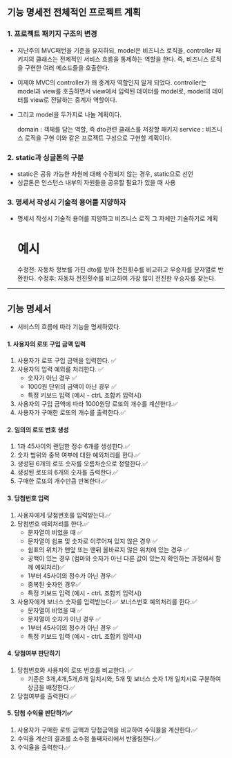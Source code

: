 ## 기능 명세전 전체적인 프로젝트 계획

### 1. 프로젝트 패키지 구조의 변경
- 지난주의 MVC패턴을 기준을 유지하되, model은 비즈니스 로직을, controller 패키지의 클래스는 전제적인 서비스 흐름을 통제하는 역할을 한다. 즉, 비즈니스 로직을 구현한 여러 메소드들을 호출한다.
- 이제야 MVC의 controller가 왜 중계자 역할인지 알게 되었다. controller는 model과 view를 호출하면서 view에서 입력된 데이터를 model로, model의 데이터를 view로 전달하는 중계자 역할이다.
- 그리고 model을 두가지로 나눌 계획이다.
    

    domain : 객체를 담는 역할, 즉 dto관련 클래스를 저장할 패키지
    service : 비즈니스 로직을 구현
이와 같은 프로젝트 구성으로 구현할 계획이다.

### 2. static과 싱글톤의 구분
- static은 공유 가능한 자원에 대해 수정되지 않는 경우, static으로 선언
- 싱글톤은 인스턴스 내부의 자원들을 공유할 필요가 있을 때 사용

### 3. 명세서 작성시 기술적 용어를 지양하자
- 명세서 작성시 기술적 용어를 지양하고 비즈니스 로직 그 자체만 기술하기로 계획

    
    # 예시

    수정전: 자동차 정보를 가진 dto를 받아 전진횟수를 비교하고 우승자를 문자열로 반환한다.
    수정후: 자동차 전진횟수를 비교하여 가장 많이 전진한 우승자를 찾는다.

<hr />

## 기능 명세서
- 서비스의 흐름에 따라 기능을 명세하였다.

#### 1. 사용자의 로또 구입 금액 입력

1. 사용자가 로또 구입 금액을 입력한다. ✅
2. 사용자의 입력 예외를 처리한다. ✅
   - 숫자가 아닌 경우 ✅
   - 1000원 단위의 금액이 아닌 경우 ✅
   - 특정 키보드 입력 (예시 - ctrL 조합키 입력시)
3. 사용자의 구입 금액에 따라 1000원당 로또의 개수를 계산한다.✅
4. 사용자가 구매한 로또의 개수를 출력한다.✅


#### 2. 임의의 로또 번호 생성

1. 1과 45사이의 랜덤한 정수 6개를 생성한다.✅
2. 숫자 범위와 중복 여부에 대한 예외처리를 한다.✅
3. 생성된 6개의 로또 숫자를 오름차순으로 정렬한다.✅
3. 생성된 로또의 6개의 숫자를 출력한다.✅
4. 구매한 로또의 개수만큼 반복한다.✅


#### 3. 당첨번호 입력

1. 사용자에게 당첨번호를 입력받는다.✅
2. 당첨번호 예외처리를 한다.✅
   - 문자열이 비었을 때 ✅
   - 문자열이 쉼표 및 숫자로 이루어져 있지 않은 경우 ✅
   - 쉼표의 위치가 맨앞 또는 맨뒤 올바르지 않은 위치에 있는 경우 ✅
   - 공백이 있는 경우 (컴마와 숫자가 아닌 다른 값이 있는지 확인하는 과정에서 함께 예외처리)✅
   - 1부터 45사이의 정수가 아닌 경우✅
   - 중복된 숫자인 경우✅
   - 특정 키보드 입력 (예시 - ctrL 조합키 입력시) 
3. 사용자에게 보너스 숫자를 입력받는다.✅
   보너스번호 예외처리를 한다.✅
   - 문자열이 비었을 때 ✅
   - 문자열이 숫자가 아닌 경우 ✅
   - 1부터 45사이의 정수가 아닌 경우 ✅
   - 특정 키보드 입력 (예시 - ctrL 조합키 입력시)
   

#### 4. 당첨여부 판단하기

1. 당첨번호와 사용자의 로또 번호를 비교한다. ✅
    - 기준은 3개,4개,5개,6개 일치시와, 5개 및 보너스 숫자 1개 일치시로 구분하여 상금을 배정한다.✅
2. 당첨여부를 출력한다.✅


#### 5. 당첨 수익율 판단하기✅

1. 사용자가 구매한 로또 금액과 당첨금액을 비교하여 수익율을 계산한다.✅
2. 수익율 계산의 결과를 소수점 둘째자리에서 반올림한다.✅
3. 수익율을 출력한다.✅
